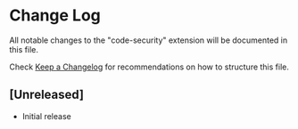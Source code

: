 # Change Log

All notable changes to the "code-security" extension will be documented in this file.

Check [Keep a Changelog](http://keepachangelog.com/) for recommendations on how to structure this file.

## [Unreleased]

- Initial release